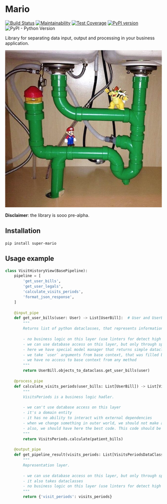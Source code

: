 # Mario

[![Build Status](https://travis-ci.org/best-doctor/Mario.svg?branch=master)](https://travis-ci.org/best-doctor/Mario)
[![Maintainability](https://api.codeclimate.com/v1/badges/86b3c0549c660bda7f4f/maintainability)](https://codeclimate.com/github/best-doctor/Mario/maintainability)
[![Test Coverage](https://api.codeclimate.com/v1/badges/86b3c0549c660bda7f4f/test_coverage)](https://codeclimate.com/github/best-doctor/Mario/test_coverage)
[![PyPI version](https://badge.fury.io/py/super-mario.svg)](https://badge.fury.io/py/super-mario)
![PyPI - Python Version](https://img.shields.io/pypi/pyversions/super-mario)

Library for separating data input, output and processing in your business application.

![Mario](https://raw.githubusercontent.com/best-doctor/Mario/master/docs_imgs/mario.png)

**Disclaimer**: the library is sooo pre-alpha.

## Installation

`pip install super-mario`

## Usage example

```python
class VisitHistoryView(BasePipeline):
    pipeline = [
        'get_user_bills',
        'get_user_legals',
        'calculate_visits_periods',
        'format_json_response',
    ]

    @input_pipe
    def get_user_bills(user: User) -> List[UserBill]:  # User and UserBill is a Python dataclass
        """
        Returns list of python dataclasses, that represents information about user bills.
        
        - no business logic on this layer (use linters for detect high complexity level)
        - we can use database access on this layer, but only through special context manager 
        - here we have special model manager that returns simple dataclass, not an orm instance
        - we take `user` arguments from base context, that was filled by PipelineView
        - we have no access to base context from any method
        """
        return UserBill.objects_to_dataclass.get_user_bills(user)

    @process_pipe
    def calculate_visits_periods(user_bills: List[UserBill]) -> List[VisitsPeriods]:
        """
        VisitsPeriods is a business logic hadler.
        
        - we can't use database access on this layer
        - it's a domain entity
        - it has no ability to interact with external dependencies
        - when we change something in outer world, we should not make any change in this layer
        - also, we should have here the best code. This code should be tested very well
        """
        return VisitsPeriods.calculate(patient_bills)

    @output_pipe
    def get_pipeline_result(visits_periods: List[VisitsPeriodsDataClass]) -> JsonResponse:
        """
        Representation layer.
    
        - we can use database access on this layer, but only through special context manager
        - it also takes dataclasses
        - no business logic on this layer (use linters for detect high complexity level)
        """
        return {'visit_periods': visits_periods}
``` 
